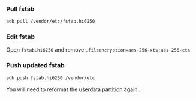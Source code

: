 ### Pull fstab

```bash
adb pull /vendor/etc/fstab.hi6250
```


### Edit fstab

Open `fstab.hi6250` and remove `,fileencryption=aes-256-xts:aes-256-cts`


### Push updated fstab

```bash
adb push fstab.hi6250 /vendor/etc
```


You will need to reformat the userdata partition again..
